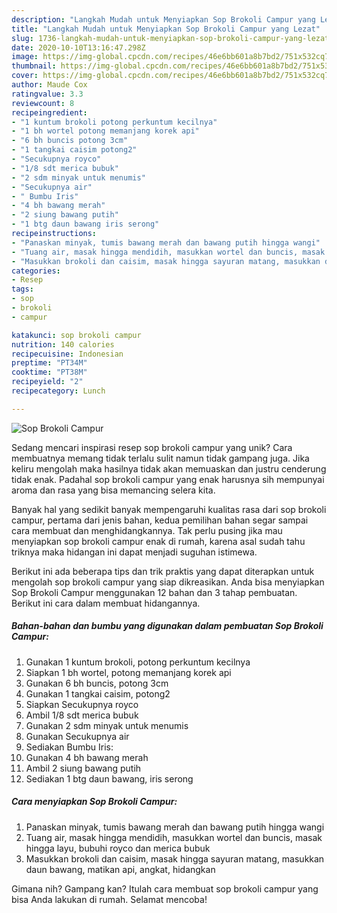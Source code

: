 ```yaml
---
description: "Langkah Mudah untuk Menyiapkan Sop Brokoli Campur yang Lezat"
title: "Langkah Mudah untuk Menyiapkan Sop Brokoli Campur yang Lezat"
slug: 1736-langkah-mudah-untuk-menyiapkan-sop-brokoli-campur-yang-lezat
date: 2020-10-10T13:16:47.298Z
image: https://img-global.cpcdn.com/recipes/46e6bb601a8b7bd2/751x532cq70/sop-brokoli-campur-foto-resep-utama.jpg
thumbnail: https://img-global.cpcdn.com/recipes/46e6bb601a8b7bd2/751x532cq70/sop-brokoli-campur-foto-resep-utama.jpg
cover: https://img-global.cpcdn.com/recipes/46e6bb601a8b7bd2/751x532cq70/sop-brokoli-campur-foto-resep-utama.jpg
author: Maude Cox
ratingvalue: 3.3
reviewcount: 8
recipeingredient:
- "1 kuntum brokoli potong perkuntum kecilnya"
- "1 bh wortel potong memanjang korek api"
- "6 bh buncis potong 3cm"
- "1 tangkai caisim potong2"
- "Secukupnya royco"
- "1/8 sdt merica bubuk"
- "2 sdm minyak untuk menumis"
- "Secukupnya air"
- " Bumbu Iris"
- "4 bh bawang merah"
- "2 siung bawang putih"
- "1 btg daun bawang iris serong"
recipeinstructions:
- "Panaskan minyak, tumis bawang merah dan bawang putih hingga wangi"
- "Tuang air, masak hingga mendidih, masukkan wortel dan buncis, masak hingga layu, bubuhi royco dan merica bubuk"
- "Masukkan brokoli dan caisim, masak hingga sayuran matang, masukkan daun bawang, matikan api, angkat, hidangkan"
categories:
- Resep
tags:
- sop
- brokoli
- campur

katakunci: sop brokoli campur 
nutrition: 140 calories
recipecuisine: Indonesian
preptime: "PT34M"
cooktime: "PT38M"
recipeyield: "2"
recipecategory: Lunch

---
```



![Sop Brokoli Campur](https://img-global.cpcdn.com/recipes/46e6bb601a8b7bd2/751x532cq70/sop-brokoli-campur-foto-resep-utama.jpg)

Sedang mencari inspirasi resep sop brokoli campur yang unik? Cara membuatnya memang tidak terlalu sulit namun tidak gampang juga. Jika keliru mengolah maka hasilnya tidak akan memuaskan dan justru cenderung tidak enak. Padahal sop brokoli campur yang enak harusnya sih mempunyai aroma dan rasa yang bisa memancing selera kita.



Banyak hal yang sedikit banyak mempengaruhi kualitas rasa dari sop brokoli campur, pertama dari jenis bahan, kedua pemilihan bahan segar sampai cara membuat dan menghidangkannya. Tak perlu pusing jika mau menyiapkan sop brokoli campur enak di rumah, karena asal sudah tahu triknya maka hidangan ini dapat menjadi suguhan istimewa.


Berikut ini ada beberapa tips dan trik praktis yang dapat diterapkan untuk mengolah sop brokoli campur yang siap dikreasikan. Anda bisa menyiapkan Sop Brokoli Campur menggunakan 12 bahan dan 3 tahap pembuatan. Berikut ini cara dalam membuat hidangannya.

<!--inarticleads1-->

##### Bahan-bahan dan bumbu yang digunakan dalam pembuatan Sop Brokoli Campur:

1. Gunakan 1 kuntum brokoli, potong perkuntum kecilnya
1. Siapkan 1 bh wortel, potong memanjang korek api
1. Gunakan 6 bh buncis, potong 3cm
1. Gunakan 1 tangkai caisim, potong2
1. Siapkan Secukupnya royco
1. Ambil 1/8 sdt merica bubuk
1. Gunakan 2 sdm minyak untuk menumis
1. Gunakan Secukupnya air
1. Sediakan  Bumbu Iris:
1. Gunakan 4 bh bawang merah
1. Ambil 2 siung bawang putih
1. Sediakan 1 btg daun bawang, iris serong




<!--inarticleads2-->

##### Cara menyiapkan Sop Brokoli Campur:

1. Panaskan minyak, tumis bawang merah dan bawang putih hingga wangi
1. Tuang air, masak hingga mendidih, masukkan wortel dan buncis, masak hingga layu, bubuhi royco dan merica bubuk
1. Masukkan brokoli dan caisim, masak hingga sayuran matang, masukkan daun bawang, matikan api, angkat, hidangkan




Gimana nih? Gampang kan? Itulah cara membuat sop brokoli campur yang bisa Anda lakukan di rumah. Selamat mencoba!
